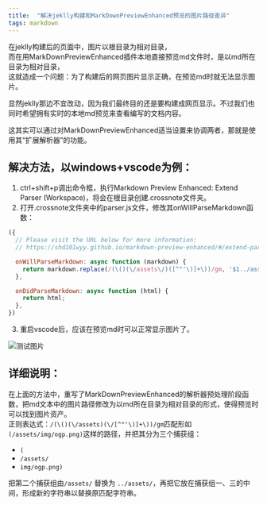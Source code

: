```yaml
---
title:  "解决jeklly构建和MarkDownPreviewEnhanced预览的图片路径差异"
tags: markdown
---
```

在jeklly构建后的页面中，图片以根目录为相对目录，  
而在用MarkDownPreviewEnhanced插件本地直接预览md文件时，是以md所在目录为相对目录，  
这就造成一个问题：为了构建后的网页图片显示正确，在预览md时就无法显示图片。  
<!--more-->

显然jeklly那边不宜改动，因为我们最终目的还是要构建成网页显示。不过我们也同时希望拥有实时的本地md预览来查看编写的文档内容。  

这其实可以通过对MarkDownPreviewEnhanced适当设置来协调两者，那就是使用其“扩展解析器”的功能。  
## 解决方法，以windows+vscode为例：  
1. ctrl+shift+p调出命令框，执行Markdown Preview Enhanced: Extend Parser (Workspace)，将会在根目录创建.crossnote文件夹。  
2. 打开.crossnote文件夹中的parser.js文件，修改其onWillParseMarkdown函数：  

```js
({
  // Please visit the URL below for more information:
  // https://shd101wyy.github.io/markdown-preview-enhanced/#/extend-parser

  onWillParseMarkdown: async function (markdown) {
    return markdown.replace(/(\()(\/assets\/)([^"'\)]+\))/gm, '$1../assets/$3');
  },

  onDidParseMarkdown: async function (html) {
    return html;
  },
})
```   

3. 重启vscode后，应该在预览md时可以正常显示图片了。

![测试图片](/assets/img/ogp.png)

## 详细说明：  
在上面的方法中，重写了MarkDownPreviewEnhanced的解析器预处理阶段函数，把md文本中的图片路径修改为以md所在目录为相对目录的形式，使得预览时可以找到图片资产。  
正则表达式：`/(\()(\/assets)(\/[^"'\)]+\))/gm`匹配形如`(/assets/img/ogp.png)`这样的路径，并把其分为三个捕获组：  
- `(`
- `/assets/`
- `img/ogp.png)`  

把第二个捕获组由`/assets/` 替换为 `../assets/`，再把它放在捕获组一、三的中间，形成新的字符串以替换原匹配字符串。




